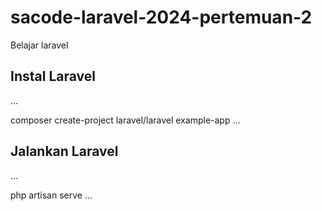 # sacode-laravel-2024-pertemuan-2

Belajar laravel

## Instal Laravel
...

composer create-project laravel/laravel example-app
...

## Jalankan Laravel
...

php artisan serve
...
